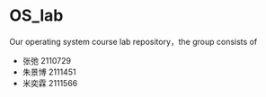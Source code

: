 # OS_lab
Our operating system course lab repository，the group consists of 
- 张弛 2110729
- 朱景博 2111451
- 米奕霖 2111566
